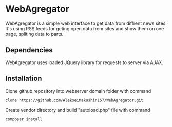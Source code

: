 # WebAgregator

WebAgregator is a simple web interface to get data from diffrent news sites. It's using RSS feeds for geting open data from sites and show them on one page, spliting data to parts. 

## Dependencies

WebAgregator uses loaded JQuery library for requests to server via AJAX.

## Installation

Clone github repository  into webserver domain folder with command
```bash
clone https://github.com/AlekseiMakushin157/WebAgregator.git
```

 Create vendor directory and build "autoload.php" file with command
```bash
composer install
```
